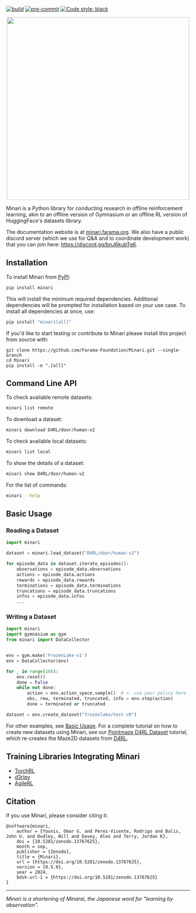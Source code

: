 [![build](https://github.com/Farama-Foundation/Minari/actions/workflows/build.yml/badge.svg)](https://github.com/Farama-Foundation/Minari/actions)
[![pre-commit](https://img.shields.io/badge/pre--commit-enabled-brightgreen?logo=pre-commit&logoColor=white)](https://pre-commit.com/) 
[![Code style: black](https://img.shields.io/badge/code%20style-black-000000.svg)](https://github.com/psf/black)


<p align="center">
    <a href = "https://minari.farama.org/" target= "_blank" > <img src="minari-text.png" width="500px"/> </a>
</p>

Minari is a Python library for conducting research in offline reinforcement learning, akin to an offline version of Gymnasium or an offline RL version of HuggingFace's datasets library.

The documentation website is at [minari.farama.org](https://minari.farama.org/main/). We also have a public discord server (which we use for Q&A and to coordinate development work) that you can join here: https://discord.gg/bnJ6kubTg6.


## Installation
To install Minari from [PyPI](https://pypi.org/project/minari/):
```bash
pip install minari
```

This will install the minimum required dependencies. Additional dependencies will be prompted for installation based on your use case. To install all dependencies at once, use:
```bash
pip install "minari[all]"
```

If you'd like to start testing or contribute to Minari please install this project from source with:

```
git clone https://github.com/Farama-Foundation/Minari.git --single-branch
cd Minari
pip install -e ".[all]"
```

## Command Line API

To check available remote datasets:

```bash
minari list remote
```

To download a dataset:

```bash
minari download D4RL/door/human-v2
```

To check available local datasets:

```bash
minari list local
```
To show the details of a dataset:

```bash
minari show D4RL/door/human-v2
```

For the list of commands:
```bash
minari --help
```

## Basic Usage

### Reading a Dataset

```python
import minari

dataset = minari.load_dataset("D4RL/door/human-v2")

for episode_data in dataset.iterate_episodes():
    observations = episode_data.observations
    actions = episode_data.actions
    rewards = episode_data.rewards
    terminations = episode_data.terminations
    truncations = episode_data.truncations
    infos = episode_data.infos
    ...
```

### Writing a Dataset

```python
import minari
import gymnasium as gym
from minari import DataCollector


env = gym.make('FrozenLake-v1')
env = DataCollector(env)

for _ in range(100):
    env.reset()
    done = False
    while not done:
        action = env.action_space.sample()  # <- use your policy here
        obs, rew, terminated, truncated, info = env.step(action)
        done = terminated or truncated

dataset = env.create_dataset("frozenlake/test-v0")
```

For other examples, see [Basic Usage](https://minari.farama.org/main/content/basic_usage/). For a complete tutorial on how to create new datasets using Minari, see our [Pointmaze D4RL Dataset](https://minari.farama.org/main/tutorials/dataset_creation/point_maze_dataset/) tutorial, which re-creates the Maze2D datasets from [D4RL](https://github.com/Farama-Foundation/D4RL).

## Training Libraries Integrating Minari

 - [TorchRL](https://github.com/pytorch/rl)
 - [d3rlpy](https://github.com/takuseno/d3rlpy)
 - [AgileRL](https://github.com/AgileRL/AgileRL)


## Citation
If you use Minari, please consider citing it:

```
@software{minari,
	author = {Younis, Omar G. and Perez-Vicente, Rodrigo and Balis, John U. and Dudley, Will and Davey, Alex and Terry, Jordan K},
	doi = {10.5281/zenodo.13767625},
	month = sep,
	publisher = {Zenodo},
	title = {Minari},
	url = {https://doi.org/10.5281/zenodo.13767625},
	version = {0.5.0},
	year = 2024,
	bdsk-url-1 = {https://doi.org/10.5281/zenodo.13767625}
}
```



___

_Minari is a shortening of Minarai, the Japanese word for "learning by observation"._
